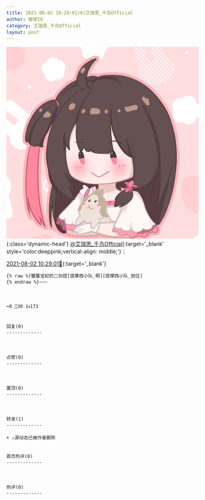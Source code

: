 ```yaml
---
title: 2021-08-02 10:29:01(0)艾瑞思_千鸟Official
author: 御坂IO
category: 艾瑞思_千鸟Official
layout: post
---
```


![img](/images/7e08840c56f251de28bdf766b647bd5fe9a5d50a.jpg){:class='dynamic-head'}
[@艾瑞思_千鸟Official](https://space.bilibili.com/1090010845/dynamic){:target='_blank' style='color:deeppink;vertical-align: middle;'}：

[2021-08-02 10:29:01🔗](https://t.bilibili.com/554192261707602355){:target='_blank'}

~~~
{% raw %}蟹蟹宝妃的二创捏[提摩西小队_啊][提摩西小队_抱住]
{% endraw %}~~~



↪️0 💬30 👍173


回复(0)
-------------



点赞(0)
-------------



置顶(0)
-------------



转发(1)
-------------

+ ⚠源动态已被作者删除


首页热评(0)
-------------



热评(0)
-------------



